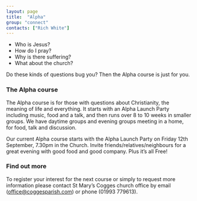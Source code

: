 ```yaml
---
layout: page
title:  "Alpha"
group: "connect"
contacts: ["Rich White"]
---
```


* Who is Jesus?
* How do I pray?
* Why is there suffering?
* What about the church?

Do these kinds of questions bug you? Then the Alpha course is just for you.

### The Alpha course

The Alpha course is for those with questions about Christianity, the meaning of life and everything. It starts with an Alpha Launch Party including music, food and a talk, and then runs over 8 to 10 weeks in smaller groups. We have daytime groups and evening groups meeting in a home, for food, talk and discussion. 

Our current Alpha course starts with the Alpha Launch Party on Friday 12th September, 7.30pm in the Church. Invite friends/relatives/neighbours for a great evening with good food and good company. Plus it’s all Free!

### Find out more
To register your interest for the next course or simply to request more information please contact St Mary’s Cogges church office by email 
(<a href="mailto:office@coggesparish.com?subject=Alpha">office@coggesparish.com</a>)
or phone (01993 779613).


